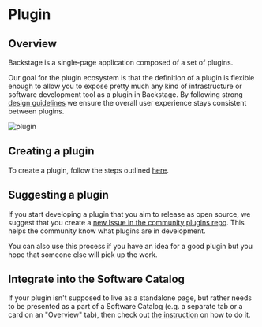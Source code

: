 # Plugin

## Overview

Backstage is a single-page application composed of a set of plugins.

Our goal for the plugin ecosystem is that the definition of a plugin is flexible
enough to allow you to expose pretty much any kind of infrastructure or software
development tool as a plugin in Backstage. By following strong
[design guidelines](../dls/design.md) we ensure the overall user experience
stays consistent between plugins.

![plugin](../assets/plugins/my-plugin_screenshot.png)

## Creating a plugin

To create a plugin, follow the steps outlined [here](create-a-plugin.md).

## Suggesting a plugin

If you start developing a plugin that you aim to release as open source, we
suggest that you create a
[new Issue in the community plugins repo](https://github.com/backstage/community-plugins/issues/new/choose).
This helps the community know what plugins are in development.

You can also use this process if you have an idea for a good plugin but you hope
that someone else will pick up the work.

## Integrate into the Software Catalog

If your plugin isn't supposed to live as a standalone page, but rather needs to
be presented as a part of a Software Catalog (e.g. a separate tab or a card on
an "Overview" tab), then check out
[the instruction](integrating-plugin-into-software-catalog.md) on how to do it.